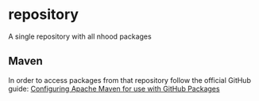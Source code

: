 # repository
A single repository with all nhood packages

## Maven
In order to access packages from that repository follow the official GitHub guide:
[Configuring Apache Maven for use with GitHub Packages](https://help.github.com/en/packages/using-github-packages-with-your-projects-ecosystem/configuring-apache-maven-for-use-with-github-packages)
